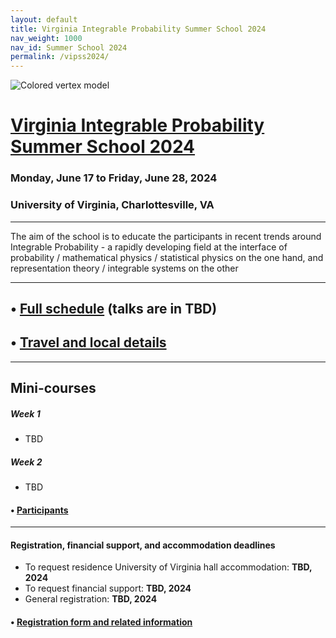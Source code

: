 ```yaml
---
layout: default
title: Virginia Integrable Probability Summer School 2024
nav_weight: 1000
nav_id: Summer School 2024
permalink: /vipss2024/
---
```


<img src="{{site.url}}/vipss2024/color-vertex.jpg" style="max-width:100%" alt="Colored vertex model">

# <a href="{{site.url}}/vipss2024/">Virginia Integrable Probability Summer School 2024</a>

### Monday, June 17 to Friday, June 28, 2024

### University of Virginia, Charlottesville, VA

---

The aim of the school is to educate the participants in recent trends around Integrable Probability - a rapidly developing field at the interface of probability / mathematical physics / statistical physics on the one hand, and representation theory / integrable systems on the other

--- 

## &bull; <a href="{{site.url}}/vipss2024/schedule/">Full schedule</a> (talks are in TBD)

## &bull; <a href="{{site.url}}/vipss2024/travel_local/">Travel and local details</a>

---

<h2 class="mb-4">Mini-courses</h2>

##### Week 1

<ul>
<li> TBD
</li>
</ul>

##### Week 2

<ul>
<li> TBD
</li>
</ul>

#### &bull; <a href="{{site.url}}/vipss2024/participants/">Participants</a>

---

<h4 class="mt-3">Registration, financial support, and accommodation deadlines</h4>

- To request residence University of Virginia hall accommodation: **TBD, 2024**
- To request financial support: **TBD, 2024**
- General registration: **TBD, 2024**

#### &bull; <a href="{{site.url}}/vipss2024/registration/">Registration form and related information</a>

<br>
<br>
